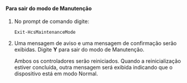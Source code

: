
#### Para sair do modo de Manutenção

1. No prompt de comando digite:

     `Exit-HcsMaintenanceMode`

2. Uma mensagem de aviso e uma mensagem de confirmação serão exibidas. Digite **Y** para sair do modo de Manutenção.

    Ambos os controladores serão reiniciados. Quando a reinicialização estiver concluída, outra mensagem será exibida indicando que o dispositivo está em modo Normal.

<!---HONumber=August15_HO6-->